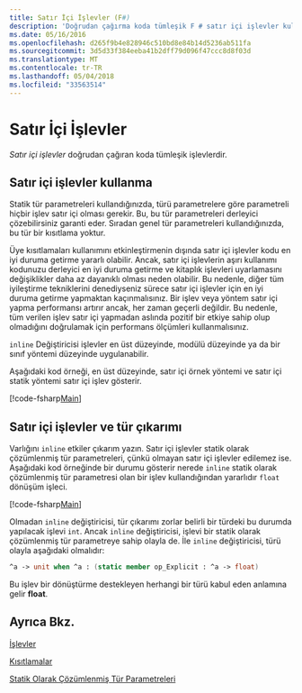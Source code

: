 ```yaml
---
title: Satır İçi İşlevler (F#)
description: 'Doğrudan çağırma koda tümleşik F # satır içi işlevler kullanmayı öğrenin.'
ms.date: 05/16/2016
ms.openlocfilehash: d265f9b4e828946c510bd8e84b14d5236ab511fa
ms.sourcegitcommit: 3d5d33f384eeba41b2dff79d096f47ccc8d8f03d
ms.translationtype: MT
ms.contentlocale: tr-TR
ms.lasthandoff: 05/04/2018
ms.locfileid: "33563514"
---
```

# <a name="inline-functions"></a>Satır İçi İşlevler

*Satır içi işlevler* doğrudan çağıran koda tümleşik işlevlerdir.


## <a name="using-inline-functions"></a>Satır içi işlevler kullanma
Statik tür parametreleri kullandığınızda, türü parametrelere göre parametreli hiçbir işlev satır içi olması gerekir. Bu, bu tür parametreleri derleyici çözebilirsiniz garanti eder. Sıradan genel tür parametreleri kullandığınızda, bu tür bir kısıtlama yoktur.

Üye kısıtlamaları kullanımını etkinleştirmenin dışında satır içi işlevler kodu en iyi duruma getirme yararlı olabilir. Ancak, satır içi işlevlerin aşırı kullanımı kodunuzu derleyici en iyi duruma getirme ve kitaplık işlevleri uyarlamasını değişiklikler daha az dayanıklı olması neden olabilir. Bu nedenle, diğer tüm iyileştirme tekniklerini denediyseniz sürece satır içi işlevler için en iyi duruma getirme yapmaktan kaçınmalısınız. Bir işlev veya yöntem satır içi yapma performansı artırır ancak, her zaman geçerli değildir. Bu nedenle, tüm verilen işlev satır içi yapmadan aslında pozitif bir etkiye sahip olup olmadığını doğrulamak için performans ölçümleri kullanmalısınız.

`inline` Değiştiricisi işlevler en üst düzeyinde, modülü düzeyinde ya da bir sınıf yöntemi düzeyinde uygulanabilir.

Aşağıdaki kod örneği, en üst düzeyinde, satır içi örnek yöntemi ve satır içi statik yöntemi satır içi işlev gösterir.

[!code-fsharp[Main](../../../../samples/snippets/fsharp/lang-ref-3/snippet201.fs)]
    
## <a name="inline-functions-and-type-inference"></a>Satır içi işlevler ve tür çıkarımı
Varlığını `inline` etkiler çıkarım yazın. Satır içi işlevler statik olarak çözümlenmiş tür parametreleri, çünkü olmayan satır içi işlevler edilemez ise. Aşağıdaki kod örneğinde bir durumu gösterir nerede `inline` statik olarak çözümlenmiş tür parametresi olan bir işlev kullandığından yararlıdır `float` dönüşüm işleci.

[!code-fsharp[Main](../../../../samples/snippets/fsharp/lang-ref-3/snippet202.fs)]

Olmadan `inline` değiştiricisi, tür çıkarımı zorlar belirli bir türdeki bu durumda yapılacak işlevi `int`. Ancak `inline` değiştiricisi, işlevi bir statik olarak çözümlenmiş tür parametreye sahip olayla de. İle `inline` değiştiricisi, türü olayla aşağıdaki olmalıdır:

```fsharp
^a -> unit when ^a : (static member op_Explicit : ^a -> float)
```

Bu işlev bir dönüştürme destekleyen herhangi bir türü kabul eden anlamına gelir **float**.


## <a name="see-also"></a>Ayrıca Bkz.
[İşlevler](index.md)

[Kısıtlamalar](../generics/constraints.md)

[Statik Olarak Çözümlenmiş Tür Parametreleri](../generics/statically-resolved-type-parameters.md)

